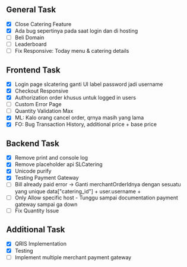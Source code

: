 ## General Task
- [x] Close Catering Feature
- [x] Ada bug sepertinya pada saat login dan di hosting
- [ ] Beli Domain
- [ ] Leaderboard
- [ ] Fix Responsive: Today menu & catering details
## Frontend Task
- [x] Login page slcatering ganti UI label password jadi username
- [x] Checkout Responsive
- [x] Authorization order khusus untuk logged in users
- [ ] Custom Error Page
- [ ] Quantity Validation Max
- [x] ML: Kalo orang cancel order, qrnya masih yang lama
- [x] FO: Bug Transaction History, additional price + base price

## Backend Task
- [x] Remove print and console log
- [x] Remove placeholder api SLCatering
- [x] Unicode purify
- [x] Testing Payment Gateway
- [ ] Bill already paid error -> Ganti merchantOrderIdnya dengan sesuatu yang unique
      data["catering_id"] + user.username + 
- [ ] Only Allow specific host - Tunggu sampai documentation payment gateway sampai ga down
- [ ] Fix Quantity Issue
## Additional Task
- [x] QRIS Implementation
- [x] Testing
- [ ] Implement multiple merchant payment gateway